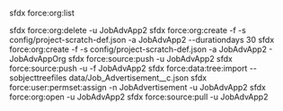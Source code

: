 sfdx force:org:list

sfdx force:org:delete -u JobAdvApp2
sfdx force:org:create -f -s config/project-scratch-def.json -a JobAdvApp2 --durationdays 30
sfdx force:org:create -f -s config/project-scratch-def.json -a JobAdvApp2 - JobAdvAppOrg
sfdx force:source:push -u JobAdvApp2
sfdx force:source:push -u -f JobAdvApp2
sfdx force:data:tree:import --sobjecttreefiles data/Job_Advertisement__c.json
sfdx force:user:permset:assign -n JobAdvertisement -u JobAdvApp2
sfdx force:org:open -u JobAdvApp2
sfdx force:source:pull -u JobAdvApp2



